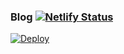 ### Blog [![Netlify Status](https://api.netlify.com/api/v1/badges/b28c3279-0f3c-43ab-beb9-5e9f115b0dfa/deploy-status)](https://app.netlify.com/sites/brave-bardeen-957581/deploys)
[![Deploy](https://www.herokucdn.com/deploy/button.svg)](https://heroku.com/deploy)
